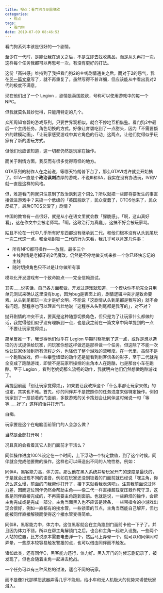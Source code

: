 ```yaml
---
title: 视点：看门狗与英国脱欧
categories:
  - 视点
tags:
  - 看门狗
date: 2019-07-09 08:46:53
---
```


看门狗系列本该是很好的一个剧情。

至少在一代时，是能让我在通关之后，不是立即去找收集品，而是从头再打一次，这样每个任务我都可以再思考一次，有没有更好的打法。

这份「高兴感」维持到了我把看门狗2的主线剧情通关之后。而对于2的怨气，我在[另一篇文章](https://www.ceplavia.com/?p=91)写了，就不再重复了。虽然写得不甚详细，但应该能从中看出我对2代的极度不满意。

现在他们出了一个 Legion ，剧情是英国脱欧，号称可以使用游戏中的每一个NPC。

但我就莫名其妙觉得，只能用特定的几个。

众所周知育碧的游戏系列，只要世界观相似，就会不停地互相借鉴。看门狗2中最后一个主线任务，角色切换的方式，好像让育碧吃到了一点甜头，因为「不需要额外的建模动画」、「让玩家感受游戏中其它角色的行动」这两点，让他们觉得似乎玩家有了新的游玩方式。

但他们也应该知道，这一切都仍然是玩家在操作。

而关于剧情方面，我反而有很多觉得奇怪的地方。

GTA系列的制作人在之前说，等哪天特朗普下台了，那么GTAVI或许就会开始搞了。GTA一直是个**政治讽刺**浓厚的游戏，不说III和SA，我实在没有办法玩，IV和V就一直是这样的风格。

但，难道看门狗就只注意到了政治讽刺这个词么？所以就把一些即将要发生的事直接做进游戏中？来搞一个低级的「英国脱欧了，民众变蠢了，CTOS他来了，民众反抗了，最后CTOS又滚了」剧情？

中国的教育有一点很好，就是从小在语文里就会教「朦胧感」。「啊，这山真好看」，这在作文中会被老师骂。「啊，这政治行为真蠢」，这搞不好会被玩家骂。

姑且不论在一代中几乎所有好东西都没有继承到二代，和他们根本没有从头到尾玩一次二代这一点，和全境封锁一二代的行为来看，我几乎可以肯定几件事：

*   所有NPC都可操作——放屁，最多三个
*   主线剧情是老掉牙的2代魔改，仍然是不停地做支线来推一个你已经快忘记的主线
*   随时切换角色只不过是让你做所有事

模块化开发游戏有一个致命缺点——完全信赖测试。

其实……说实话，自己各方面都做，开发过游戏就知道，一个模块你不能完全只用单元测试来确认这里没有bug，因为bug是表面上的，剧情逻辑冲突才是致命要素。从头到尾都玩一次才是好文明。不能说「这剧情从头到尾都是我写的」就不会有问题，那程序也可以理直气壮地说「这程序从头到尾都是我写的」，对不对？

抛开剧情的冲突不谈，要真是这种随意切换角色，但只是为了让玩家什么都做的话，我觉得他们似乎没有理解到一点，也是我之前在一篇文章中简单提到的一点「不要让玩家觉得烦」。

简单反推一下，我觉得他们似乎在 Legion 早期时察觉到了这一点，或许是想以选项的方式提供给玩家，问玩家你想这样做还是那样做一个任务。但这除了不能一次性让玩家体验到所有流程之外，也降低了整个游戏的流畅度。在一代里，虽然不是一个跑酷游戏，但一些攀登墙壁的动作还是能看到刺客信条的影子，至于二代就完全变成了跑酷游戏，即使不是玩家所操控的主角本人在跑酷，也是那台小车在跑酷。至于 Legion ，看到老奶奶那么流畅的动作，我就明白他们仍然想做跑酷游戏了。

再提回前面「别让玩家觉得烦」，如果要让我改掉这个「什么事都让玩家来做」的设定，其实也不难。首先，你的同伴并不是按照你的任务进度来做特定操作。例如玩家到了一扇锁着的门面前，多数游戏的关卡策划会让同伴这时候说一句「等等……好了」这样的话并打开门。

白痴。

玩家要是这个在电脑面前管门的人会怎么做？

当然是全部打开啊！

况且真的会看着其它人到门面前才干活么？

同伴操作进度100%设定在一个时间，上下浮动一个特定数值，到了这个时候，同伴就会完成他要做的操作，这样也可以缔造出不同的人物性格，例如：

同伴A，黑客能力高，体力差。那么他在黑入系统并帮玩家开门的速度是最快的，于是就会出现不同的语音，例如在玩家还没到锁着的门面前就已经说「嘿主角，你怎么这么慢，前面的门我帮你打开了，接下来就看我表演吧」。注意我前面说过体力差，因而这位同伴仍然会帮助主角——像二代一样直接超载变压器炸死守卫，这些是同伴直接完成的，不再需要主角跑到面前。也就是说，一些麻烦的操作，会帮主角完成或是完成一部分。主角当面黑入也不应该是读条，一些带指令的小游戏出现会很好，例如一直都有的接水管。一些锁着的节点，主角当然能自己解开，但也能被同伴直接解锁而使得这个接水管变得简单。

同伴B，黑客能力中，体力中。这位黑客就会在主角跑到门面前卡他一下子了。并且因为体力不错，所以在帮主角解锁门之后，也会和主角一起进入设施，一些两个人站的位置，比方说原本需要电击弹一个，然后马上弄晕一个，就可以和同伴同时弄晕，一些原本较容易触发警报的点，也可以借由同伴而不触发。

诸如此类，还有同伴C，黑客能力还行，体力好。黑入开门的时候忘删记录了，被发现了，但也会随着主角一起进去枪战。

一个任务可以有三种风格的过法，适合不同的玩家。

而不是像2代那样把武器弄得几乎不能用，给小车和无人机极大的优势来诱使玩家潜入。